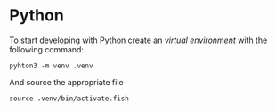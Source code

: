 # Python
To start developing with Python create an _virtual environment_ with the 
following command:

```plain
pyhton3 -m venv .venv
```

And source the appropriate file

```plain
source .venv/bin/activate.fish
```
